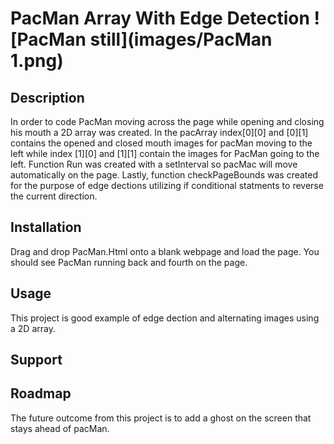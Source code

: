 # PacMan Array With Edge Detection ![PacMan still](images/PacMan 1.png)
## Description
In order to code PacMan moving across the page while opening and closing his mouth a 2D array was created. In the pacArray index[0][0] and [0][1] contains the opened and closed mouth images for pacMan moving to the left while index [1][0] and [1][1] contain the images for PacMan going to the left. Function Run was created with a setInterval so pacMac will move automatically on the page. Lastly, function checkPageBounds was created for the purpose of edge dections utilizing if conditional statments to reverse the current direction.  
## Installation 
Drag and drop PacMan.Html onto a blank webpage and load the page. You should see PacMan running back and fourth on the page.
## Usage
This project is good example of edge dection and alternating images using a 2D array.
## Support

## Roadmap
The future outcome from this project is to add a ghost on the screen that stays ahead of pacMan.
